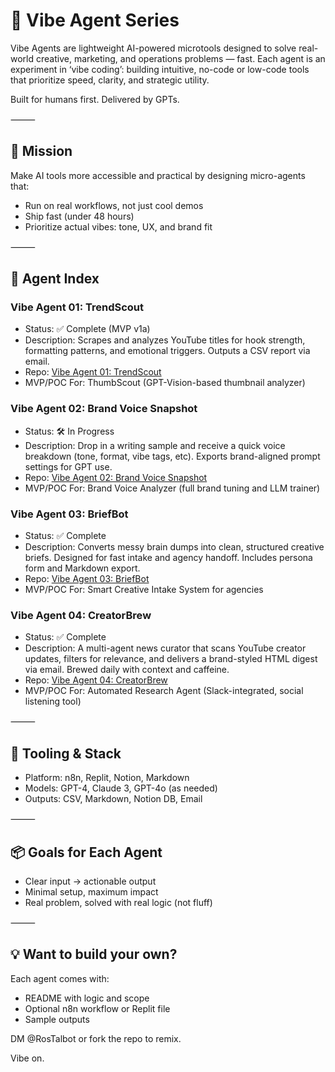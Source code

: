 # 🧠 Vibe Agent Series

Vibe Agents are lightweight AI-powered microtools designed to solve real-world creative, marketing, and operations problems — fast. Each agent is an experiment in ‘vibe coding’: building intuitive, no-code or low-code tools that prioritize speed, clarity, and strategic utility.

Built for humans first. Delivered by GPTs.

⸻

## 🎯 Mission

Make AI tools more accessible and practical by designing micro-agents that:
- Run on real workflows, not just cool demos
- Ship fast (under 48 hours)
- Prioritize actual vibes: tone, UX, and brand fit

⸻


## 🔢 Agent Index

### Vibe Agent 01: TrendScout

- Status: ✅ Complete (MVP v1a)
- Description: Scrapes and analyzes YouTube titles for hook strength, formatting patterns, and emotional triggers. Outputs a CSV report via email.
- Repo: [Vibe Agent 01: TrendScout](https://github.com/RosTalbot/trendscout)
- MVP/POC For: ThumbScout (GPT-Vision-based thumbnail analyzer)

### Vibe Agent 02: Brand Voice Snapshot

- Status: 🛠 In Progress
- Description: Drop in a writing sample and receive a quick voice breakdown (tone, format, vibe tags, etc). Exports brand-aligned prompt settings for GPT use.
- Repo: [Vibe Agent 02: Brand Voice Snapshot](https://github.com/RosTalbot/brand-voice-snapshot)
- MVP/POC For: Brand Voice Analyzer (full brand tuning and LLM trainer)

### Vibe Agent 03: BriefBot

- Status: ✅ Complete
- Description: Converts messy brain dumps into clean, structured creative briefs. Designed for fast intake and agency handoff. Includes persona form and Markdown export.
- Repo: [Vibe Agent 03: BriefBot](https://github.com/RosTalbot/briefbot)
- MVP/POC For: Smart Creative Intake System for agencies

### Vibe Agent 04: CreatorBrew

- Status: ✅ Complete
- Description: A multi-agent news curator that scans YouTube creator updates, filters for relevance, and delivers a brand-styled HTML digest via email. Brewed daily with context and caffeine.
- Repo: [Vibe Agent 04: CreatorBrew](https://github.com/RosTalbot/creatorbrew)
- MVP/POC For: Automated Research Agent (Slack-integrated, social listening tool)

⸻

## 🧰 Tooling & Stack
- Platform: n8n, Replit, Notion, Markdown
- Models: GPT-4, Claude 3, GPT-4o (as needed)
- Outputs: CSV, Markdown, Notion DB, Email

⸻

## 📦 Goals for Each Agent
- Clear input → actionable output
- Minimal setup, maximum impact
- Real problem, solved with real logic (not fluff)

⸻

## 💡 Want to build your own?

Each agent comes with:
- README with logic and scope
- Optional n8n workflow or Replit file
- Sample outputs

DM @RosTalbot or fork the repo to remix.

Vibe on.
